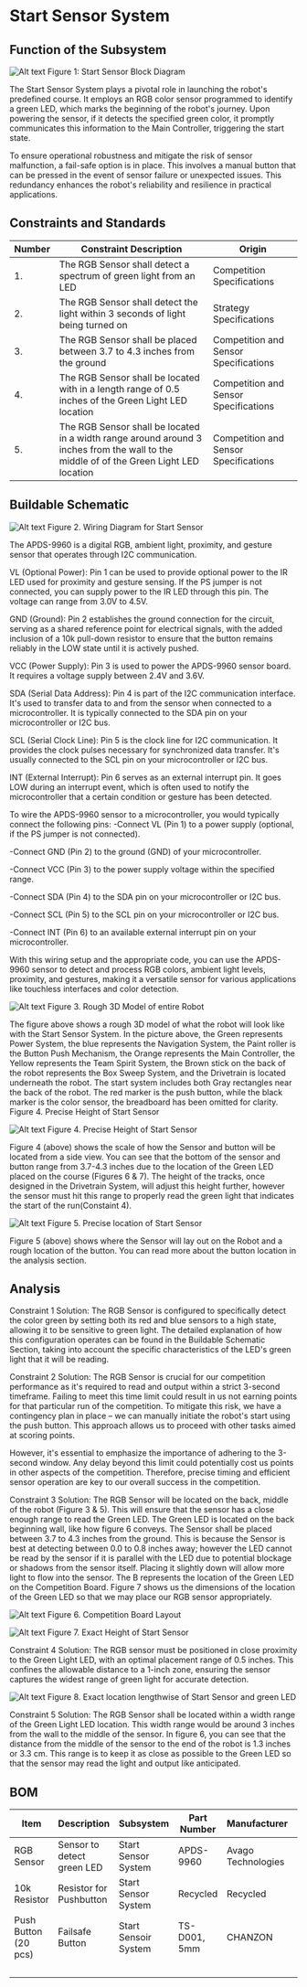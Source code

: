 # Start Sensor System

## Function of the Subsystem

![Alt text](https://github.com/cebttu/CapstoneTeam1/blob/CazBilbrey-StartSensor-SignOff/Documentation/Signoffs/Start%20Sensor/Start%20Block%20Diagram.png)
Figure 1: Start Sensor Block Diagram

The Start Sensor System plays a pivotal role in launching the robot's predefined course. It employs an RGB color sensor programmed to identify a green LED, which marks the beginning of the robot's journey. Upon powering the sensor, if it detects the specified green color, it promptly communicates this information to the Main Controller, triggering the start state.

To ensure operational robustness and mitigate the risk of sensor malfunction, a fail-safe option is in place. This involves a manual button that can be pressed in the event of sensor failure or unexpected issues. This redundancy enhances the robot's reliability and resilience in practical applications.


## Constraints and Standards

| Number | Constraint Description | Origin |
|--------|------------------------|--------|
| 1. | The RGB Sensor shall detect a spectrum of green light from an LED | Competition Specifications |
| 2. | The RGB Sensor shall detect the light within 3 seconds of light being turned on | Strategy Specifications |
| 3. | The RGB Sensor shall be placed between 3.7 to 4.3 inches from the ground | Competition and Sensor Specifications |
| 4. | The RGB Sensor shall be located with in a length range of 0.5 inches of the Green Light LED location | Competition and Sensor Specifications |
| 5. | The RGB Sensor shall be located in a width range around around 3 inches from the wall to the middle of of the Green Light LED location | Competition and Sensor Specifications |

## Buildable Schematic

![Alt text](https://github.com/cebttu/CapstoneTeam1/blob/CazBilbrey-StartSensor-SignOff/Documentation/Signoffs/Start%20Sensor/wiring%20diagram%20for%20Start%20sensor.png)
Figure 2. Wiring Diagram for Start Sensor

The APDS-9960 is a digital RGB, ambient light, proximity, and gesture sensor that operates through I2C communication. 

VL (Optional Power): Pin 1 can be used to provide optional power to the IR LED used for proximity and gesture sensing. If the PS jumper is not connected, you can supply power to the IR LED through this pin. The voltage can range from 3.0V to 4.5V. 

GND (Ground): Pin 2 establishes the ground connection for the circuit, serving as a shared reference point for electrical signals, with the added inclusion of a 10k pull-down resistor to ensure that the button remains reliably in the LOW state until it is actively pushed.

VCC (Power Supply): Pin 3 is used to power the APDS-9960 sensor board. It requires a voltage supply between 2.4V and 3.6V. 

SDA (Serial Data Address): Pin 4 is part of the I2C communication interface. It's used to transfer data to and from the sensor when connected to a microcontroller. It is typically connected to the SDA pin on your microcontroller or I2C bus. 

SCL (Serial Clock Line): Pin 5 is the clock line for I2C communication. It provides the clock pulses necessary for synchronized data transfer. It's usually connected to the SCL pin on your microcontroller or I2C bus. 

INT (External Interrupt): Pin 6 serves as an external interrupt pin. It goes LOW during an interrupt event, which is often used to notify the microcontroller that a certain condition or gesture has been detected. 

To wire the APDS-9960 sensor to a microcontroller, you would typically connect the following pins: -Connect VL (Pin 1) to a power supply (optional, if the PS jumper is not connected). 

-Connect GND (Pin 2) to the ground (GND) of your microcontroller. 

-Connect VCC (Pin 3) to the power supply voltage within the specified range. 

-Connect SDA (Pin 4) to the SDA pin on your microcontroller or I2C bus. 

-Connect SCL (Pin 5) to the SCL pin on your microcontroller or I2C bus. 

-Connect INT (Pin 6) to an available external interrupt pin on your microcontroller. 

With this wiring setup and the appropriate code, you can use the APDS-9960 sensor to detect and process RGB colors, ambient light levels, proximity, and gestures, making it a versatile sensor for various applications like touchless interfaces and color detection.

![Alt text](https://github.com/cebttu/CapstoneTeam1/blob/CazBilbrey-StartSensor-SignOff/Documentation/Signoffs/Start%20Sensor/3D%20Model%20Top-Side.png)
Figure 3. Rough 3D Model of entire Robot

The figure above shows a rough 3D model of what the robot will look like with the Start Sensor System. In the picture above, the Green represents Power System, the blue represents the Navigation System, the Paint roller is the Button Push Mechanism, the Orange represents the Main Controller, the Yellow represents the Team Spirit System, the Brown stick on the back of the robot represents the Box Sweep System, and the Drivetrain is located underneath the robot. The start system includes both Gray rectangles near the back of the robot. The red marker is the push button, while the black marker is the color sensor, the breadboard has been omitted for clarity.
Figure 4. Precise Height of Start Sensor

![Alt text](https://github.com/cebttu/CapstoneTeam1/blob/CazBilbrey-StartSensor-SignOff/Documentation/Signoffs/Start%20Sensor/3D%20Model%20Side.jpg)
Figure 4. Precise Height of Start Sensor

Figure 4 (above) shows the scale of how the Sensor and button will be located from a side view. You can see that the bottom of the sensor and button range from 3.7-4.3 inches due to the location of the Green LED placed on the course (Figures 6 & 7). The height of the tracks, once designed in the Drivetrain System, will adjust this height further, however the sensor must hit this range to properly read the green light that indicates the start of the run(Constaint 4).

![Alt text](https://github.com/cebttu/CapstoneTeam1/blob/CazBilbrey-StartSensor-SignOff/Documentation/Signoffs/Start%20Sensor/3D%20Model%20Top.png)
Figure 5. Precise location of Start Sensor

Figure 5 (above) shows where the Sensor will lay out on the Robot and a rough location of the button. You can read more about the button location in the analysis section. 


## Analysis

Constraint 1 Solution:  The RGB Sensor is configured to specifically detect the color green by setting both its red and blue sensors to a high state, allowing it to be sensitive to green light. The detailed explanation of how this configuration operates can be found in the Buildable Schematic Section, taking into account the specific characteristics of the LED's green light that it will be reading.

Constraint 2 Solution: The RGB Sensor is crucial for our competition performance as it's required to read and output within a strict 3-second timeframe. Failing to meet this time limit could result in us not earning points for that particular run of the competition. To mitigate this risk, we have a contingency plan in place – we can manually initiate the robot's start using the push button. This approach allows us to proceed with other tasks aimed at scoring points.

However, it's essential to emphasize the importance of adhering to the 3-second window. Any delay beyond this limit could potentially cost us points in other aspects of the competition. Therefore, precise timing and efficient sensor operation are key to our overall success in the competition.

Constraint 3 Solution: The RGB Sensor will be located on the back, middle of the robot (Figure 3 & 5). This will ensure that the sensor has a close enough range to read the Green LED. The Green LED is located on the back beginning wall, like how figure 6 conveys. The Sensor shall be placed between 3.7 to 4.3 inches from the ground. This is because the Sensor is best at detecting between 0.0 to 0.8 inches away; however the LED cannot be read by the sensor if it is parallel with the LED due to potential blockage or shadows from the sensor itself. Placing it slightly down will allow more light to flow into the sensor. The B represents the location of the Green LED on the Competition Board. Figure 7 shows us the dimensions of the location of the Green LED so that we may place our RGB sensor appropriately.

![Alt text](https://github.com/cebttu/CapstoneTeam1/blob/CazBilbrey-StartSensor-SignOff/Documentation/Signoffs/Start%20Sensor/Board%20Diagram.png)
Figure 6. Competition Board Layout  

![Alt text](https://github.com/cebttu/CapstoneTeam1/blob/CazBilbrey-StartSensor-SignOff/Documentation/Signoffs/Start%20Sensor/Board%20Diagram%202.png)
Figure 7. Exact Height of Start Sensor

Constraint 4 Solution: The RGB sensor must be positioned in close proximity to the Green Light LED, with an optimal placement range of 0.5 inches. This confines the allowable distance to a 1-inch zone, ensuring the sensor captures the widest range of green light for accurate detection.

![Alt text](https://github.com/cebttu/CapstoneTeam1/blob/CazBilbrey-StartSensor-SignOff/Documentation/Signoffs/Start%20Sensor/3D%20Model%20Top%202.png)
Figure 8. Exact location lengthwise of Start Sensor and green LED

Constraint 5 Solution: The RGB Sensor shall be located within a width range of the Green Light LED location. This width range would be around 3 inches from the wall to the middle of the sensor. In figure 6, you can see that the distance from the middle of the sensor to the end of the robot is 1.3 inches or 3.3 cm. This range is to keep it as close as possible to the Green LED so that the sensor may read the light and output like anticipated. 

## BOM

| Item | Description | Subsystem | Part Number | Manufacturer | Quantity | Price | Total Price |
|------|-------------|-----------|-------------|--------------|----------|-------|-------------|
| RGB Sensor | Sensor to detect green LED | Start Sensor System | APDS-9960 | Avago Technologies | 1 | $7.50 | $7.50 |
| 10k Resistor| Resistor for Pushbutton | Start Sensor System | Recycled | Recycled | 1 | $0.00 | $0.00 |
| Push Button (20 pcs) | Failsafe Button | Start Sensoir System | TS-D001, 5mm | CHANZON | 1 pk | $4.99 | $4.99 | 
| | | | | | | | $12.49 |
